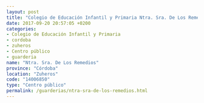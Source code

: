 ```yaml
---
layout: post
title: "Colegio de Educación Infantil y Primaria Ntra. Sra. De Los Remedios"
date: 2017-09-20 20:57:05 +0200
categories:
- Colegio de Educación Infantil y Primaria
- cordoba
- zuheros
- Centro público
- guarderia
name: "Ntra. Sra. De Los Remedios"
province: "Córdoba"
location: "Zuheros"
code: "14006850"
type: "Centro público"
permalink: /guarderias/ntra-sra-de-los-remedios.html
---
```


